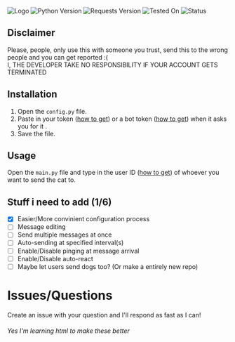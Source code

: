 ![Logo](https://media.discordapp.net/attachments/776757011589103626/896327707586089010/Untitled76_3.png)
![Python Version](https://img.shields.io/badge/Python-3.10.0-yellow?style=flat&logo=python) ![Requests Version](https://img.shields.io/badge/Requests-2.26.0-blue) ![Tested On](https://img.shields.io/badge/Tested%20on-Termux-blue?style=flat&logo=github) ![Status](https://img.shields.io/badge/Status-unfinished-yellow)
## Disclaimer
Please, people, only use this with someone you trust, send this to the wrong people and you can get reported :(<br>
I, THE DEVELOPER TAKE NO RESPONSIBILITY IF YOUR ACCOUNT GETS TERMINATED
## Installation
1. Open the `config.py` file.
2. Paste in your token ([how to get](https://pcstrike.com/how-to-get-discord-token/)) or a bot token ([how to get](https://www.writebots.com/discord-bot-token/)) when it asks you for it
.
3. Save the file.
## Usage
Open the `main.py` file and type in the user ID ([how to get](https://www.remote.tools/remote-work/how-to-find-discord-id)) of whoever you want to send the cat to.
## Stuff i need to add (1/6)
- [x] Easier/More convinient configuration process
- [ ] Message editing
- [ ] Send multiple messages at once
- [ ] Auto-sending at specified interval(s)
- [ ] Enable/Disable pinging at message arrival
- [ ] Enable/Disable auto-react
- [ ] Maybe let users send dogs too? (Or make a entirely new repo)
# Issues/Questions
Create an issue with your question and I'll respond as fast as I can!<br>
###### Yes I'm learning html to make these better

